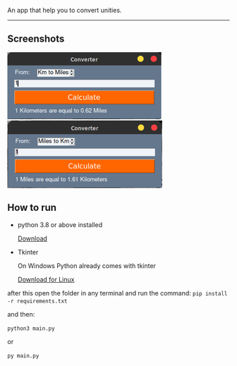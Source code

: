 An app that help you to convert unities.

---

## Screenshots

![image1](/public/2022-04-09_22-57.png)
![image2](/public/2022-04-09_22-58.png)

## How to run

- python 3.8 or above installed

    [Download](https://www.python.org)

- Tkinter
    
    On Windows Python already comes with tkinter


    [Download for Linux](http://tkdocs.com/tutorial/install.html#installlinux)

after this open the folder in any terminal and run the command:
`
pip install -r requirements.txt
`

and then:

`python3 main.py`

or

`py main.py`
